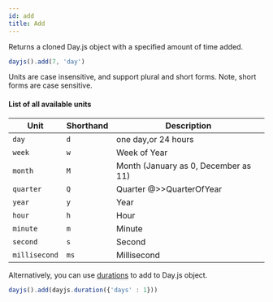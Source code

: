 ```yaml
---
id: add
title: Add
---
```


Returns a cloned Day.js object with a specified amount of time added.

```js
dayjs().add(7, 'day')
```

Units are case insensitive, and support plural and short forms. Note, short forms are case sensitive.

#### List of all available units

| Unit          | Shorthand | Description                              |
| ------------- | --------- | ---------------------------------------- |
| `day`         | `d`       | one day,or 24 hours |
| `week`        | `w`       | Week of Year                             |
| `month`       | `M`       | Month (January as 0, December as 11)     |
| `quarter`     | `Q`       | Quarter @>>QuarterOfYear                 |
| `year`        | `y`       | Year                                     |
| `hour`        | `h`       | Hour                                     |
| `minute`      | `m`       | Minute                                   |
| `second`      | `s`       | Second                                   |
| `millisecond` | `ms`      | Millisecond                              |

Alternatively, you can use [durations](../durations/durations) to add to Day.js object.

```js
dayjs().add(dayjs.duration({'days' : 1}))
```
